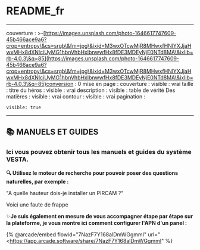 # README\_fr

***

couverture : >-[https://images.unsplash.com/photo-1646617747609-45b466ace9a6?crop=entropy\&cs=srgb\&fm=jpg\&ixid=M3wxOTcwMjR8MHwxfHNlYXJjaHwxMHx8dXNlciUyMG1hbnVhbHxlbnwwfHx8fDE3MDEyNjE0NTd8MA\&ixlib=rb-4.0.3\&q=85](https://images.unsplash.com/photo-1646617747609-45b466ace9a6?crop=entropy\&cs=srgb\&fm=jpg\&ixid=M3wxOTcwMjR8MHwxfHNlYXJjaHwxMHx8dXNlciUyMG1hbnVhbHxlbnwwfHx8fDE3MDEyNjE0NTd8MA\&ixlib=rb-4.0.3\&q=85)conversion : 0 mise en page : couverture : visible : vrai taille : titre du héros : visible : vrai description : visible : table de vérité Des matières : visible : vrai contour : visible : vrai pagination :

```
visible: true
```

***

## 📚 MANUELS ET GUIDES

### Ici vous pouvez obtenir tous les manuels et guides du système VESTA.

**🔍 Utilisez le moteur de recherche pour pouvoir poser des questions naturelles, par exemple :**

"A quelle hauteur dois-je installer un PIRCAM ?"

Voici une faute de frappe

✨**Je suis également en mesure de vous accompagner étape par étape sur la plateforme, je vous montre ici comment configurer l'APN d'un panel :**

{% @arcade/embed flowid="7NazF7Y168alDmWGgmmI" url="<https://app.arcade.software/share/7NazF7Y168alDmWGgmmI" %}
